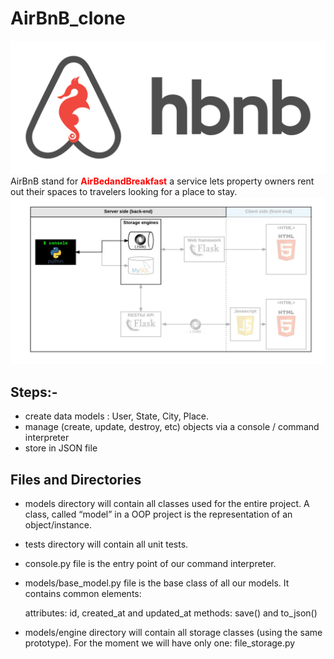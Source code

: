 # AirBnB_clone
<img src="imgs/logo.png">
AirBnB stand for <b style="color:red"> AirBedandBreakfast</b> a service lets property owners rent out their spaces to travelers looking for a place to stay.


<img src="imgs/diagram.png">

## Steps:-
- create data models : User, State, City, Place.
- manage (create, update, destroy, etc) objects via a console / command interpreter
- store in JSON file


## Files and Directories

- models directory will contain all classes used for the entire project. A class, called “model” in a OOP project is the representation of an object/instance.
- tests directory will contain all unit tests.
- console.py file is the entry point of our command interpreter.
- models/base_model.py file is the base class of all our models. It contains common elements:

    attributes: id, created_at and updated_at
    methods: save() and to_json()

- models/engine directory will contain all storage classes (using the same prototype). For the moment we will have only one: file_storage.py
